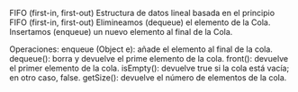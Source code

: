 FIFO (first-in, first-out)
Estructura de datos lineal basada en el principio FIFO (first-in, first-out)
Elimineamos (dequeue) el elemento de la Cola.
Insertamos  (enqueue) un nuevo elemento al final de la Cola.

Operaciones:
enqueue (Object e): añade el elemento al final de la cola.
dequeue(): borra y devuelve el prime elemento de la cola.
front(): devuelve el primer elemento de la cola.
isEmpty(): devuelve true si la cola está vacía; en otro caso, false.
getSize(): devuelve el número de elementos de la cola.
